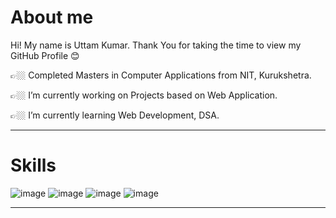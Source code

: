 # About me
Hi! My name is Uttam Kumar. Thank You for taking the time to view my GitHub Profile 😊

 👉🏼 Completed Masters in Computer Applications from NIT, Kurukshetra.

👉🏼 I’m currently working on Projects based on Web Application.

 👉🏼 I’m currently learning Web Development, DSA.

----------------------------------------------------------------------------------------------------------
# Skills
 ![image](https://github.com/uttam9435/Uttam-Kumar/assets/93004862/73fb9922-d3f3-4fbc-b085-91864ba5d012)
 ![image](https://github.com/uttam9435/Uttam-Kumar/assets/93004862/9fd29e9c-fd37-40ae-89a1-d3bc6069477a)
 ![image](https://github.com/uttam9435/Uttam-Kumar/assets/93004862/9c71ae1a-6ba8-4218-9d0f-1922b60dff4f)
 ![image](https://github.com/uttam9435/Uttam-Kumar/assets/93004862/c0ab3f03-e445-4622-9c8d-a3225c535ca9)

 -------------------------------------------------------------------------------------------------------------



